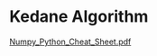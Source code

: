 # Kedane Algorithm
[Numpy_Python_Cheat_Sheet.pdf](https://github.com/albertmundu/algorithms/files/1389111/Numpy_Python_Cheat_Sheet.pdf)
